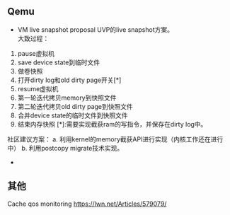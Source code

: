Qemu
-----
+ VM live snapshot proposal
UVP的live snapshot方案。  
大致过程：
1. pause虚拟机
2. save device state到临时文件
3. 做卷快照
4. 打开dirty log和old dirty page开关[*]
5. resume虚拟机
6. 第一轮迭代拷贝memory到快照文件
7. 第二轮迭代拷贝old dirty page到快照文件
8. 合并device state的临时文件到快照文件
9. 结束内存快照
[*]:需要实现截获ram的写指令，并保存在dirty log中。

社区建议方案：
a. 利用kernel的memory截获API进行实现（内核工作还在进行中）
b. 利用postcopy migrate技术实现。 

+

其他
-----
Cache qos monitoring
https://lwn.net/Articles/579079/

